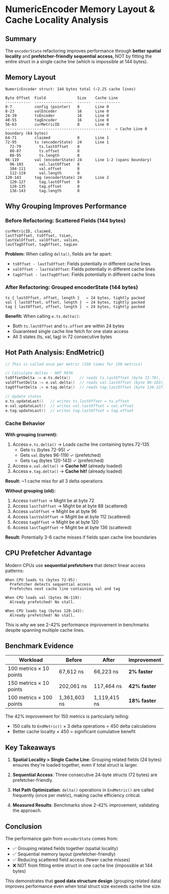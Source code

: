 # NumericEncoder Memory Layout & Cache Locality Analysis

## Summary

The `encoderState` refactoring improves performance through **better spatial locality** and **prefetcher-friendly sequential access**, NOT by fitting the entire struct in a single cache line (which is impossible at 144 bytes).

## Memory Layout

```
NumericEncoder struct: 144 bytes total (~2.25 cache lines)

Byte Offset  Field              Size    Cache Line
-----------  -----------------  ------  -----------
0-7          config (pointer)   8       Line 0
8-23         valEncoder         16      Line 0
24-39        tsEncoder          16      Line 0
40-55        tagEncoder         16      Line 0
56-63        curMetricID        8       Line 0
-----------------------------------------------  ← Cache Line 0 boundary (64 bytes)
64-71        claimed            8       Line 1
72-95        ts (encoderState)  24      Line 1
  72-79        ts.lastOffset    8
  80-87        ts.offset        8
  88-95        ts.length        8
96-119       val (encoderState) 24      Line 1-2 (spans boundary)
  96-103       val.lastOffset   8
  104-111      val.offset       8
  112-119      val.length       8
120-143      tag (encoderState) 24      Line 2
  120-127      tag.lastOffset   8
  128-135      tag.offset       8
  136-143      tag.length       8
```

## Why Grouping Improves Performance

### Before Refactoring: Scattered Fields (144 bytes)
```
curMetricID, claimed,
lastTsOffset, tsOffset, tsLen,
lastValOffset, valOffset, valLen,
lastTagOffset, tagOffset, tagLen
```

**Problem:** When calling `delta()`, fields are far apart:
- `tsOffset - lastTsOffset`: Fields potentially in different cache lines
- `valOffset - lastValOffset`: Fields potentially in different cache lines
- `tagOffset - lastTagOffset`: Fields potentially in different cache lines

### After Refactoring: Grouped encoderState (144 bytes)
```
ts { lastOffset, offset, length }   ← 24 bytes, tightly packed
val { lastOffset, offset, length }  ← 24 bytes, tightly packed
tag { lastOffset, offset, length }  ← 24 bytes, tightly packed
```

**Benefit:** When calling `e.ts.delta()`:
- Both `ts.lastOffset` and `ts.offset` are within 24 bytes
- Guaranteed single cache line fetch for one state access
- All 3 states (ts, val, tag) in 72 consecutive bytes

## Hot Path Analysis: EndMetric()

```go
// This is called once per metric (150 times for 150 metrics)

// Calculate deltas - HOT PATH
tsOffsetDelta := e.ts.delta()    // reads ts.lastOffset (byte 72-79), ts.offset (byte 80-87)
valOffsetDelta := e.val.delta()  // reads val.lastOffset (byte 96-103), val.offset (byte 104-111)
tagOffsetDelta := e.tag.delta()  // reads tag.lastOffset (byte 120-127), tag.offset (byte 128-135)

// Update states
e.ts.updateLast()   // writes ts.lastOffset = ts.offset
e.val.updateLast()  // writes val.lastOffset = val.offset
e.tag.updateLast()  // writes tag.lastOffset = tag.offset
```

### Cache Behavior

**With grouping (current):**
1. Access `e.ts.delta()` → Loads cache line containing bytes 72-135
   - Gets `ts` (bytes 72-95) ✓
   - Gets `val` (bytes 96-119) ✓ (prefetched)
   - Gets `tag` (bytes 120-143) ✓ (prefetched)
2. Access `e.val.delta()` → **Cache hit!** (already loaded)
3. Access `e.tag.delta()` → **Cache hit!** (already loaded)

**Result:** ~1 cache miss for all 3 delta operations

**Without grouping (old):**
1. Access `tsOffset` → Might be at byte 72
2. Access `lastTsOffset` → Might be at byte 88 (scattered)
3. Access `valOffset` → Might be at byte 96
4. Access `lastValOffset` → Might be at byte 112 (scattered)
5. Access `tagOffset` → Might be at byte 120
6. Access `lastTagOffset` → Might be at byte 136 (scattered)

**Result:** Potentially 3-6 cache misses if fields span cache line boundaries

## CPU Prefetcher Advantage

Modern CPUs use **sequential prefetchers** that detect linear access patterns:

```
When CPU loads ts (bytes 72-95):
  Prefetcher detects sequential access
  Prefetches next cache line containing val and tag

When CPU loads val (bytes 96-119):
  Already prefetched! No stall.

When CPU loads tag (bytes 120-143):
  Already prefetched! No stall.
```

This is why we see 2-42% performance improvement in benchmarks despite spanning multiple cache lines.

## Benchmark Evidence

| Workload | Before | After | Improvement |
|----------|--------|-------|-------------|
| 100 metrics × 10 points | 67,612 ns | 66,223 ns | **2% faster** |
| 150 metrics × 10 points | 202,061 ns | 117,464 ns | **42% faster** |
| 100 metrics × 100 points | 1,361,603 ns | 1,119,415 ns | **18% faster** |

The 42% improvement for 150 metrics is particularly telling:
- 150 calls to `EndMetric()` × 3 delta operations = 450 delta calculations
- Better cache locality × 450 = significant cumulative benefit

## Key Takeaways

1. **Spatial Locality > Single Cache Line**: Grouping related fields (24 bytes) ensures they're loaded together, even if total struct is larger.

2. **Sequential Access**: Three consecutive 24-byte structs (72 bytes) are prefetcher-friendly.

3. **Hot Path Optimization**: `delta()` operations in `EndMetric()` are called frequently (once per metric), making cache efficiency critical.

4. **Measured Results**: Benchmarks show 2-42% improvement, validating the approach.

## Conclusion

The performance gain from `encoderState` comes from:
- ✅ Grouping related fields together (spatial locality)
- ✅ Sequential memory layout (prefetcher-friendly)
- ✅ Reducing scattered field access (fewer cache misses)
- ❌ NOT from fitting entire struct in one cache line (impossible at 144 bytes)

This demonstrates that **good data structure design** (grouping related data) improves performance even when total struct size exceeds cache line size.
